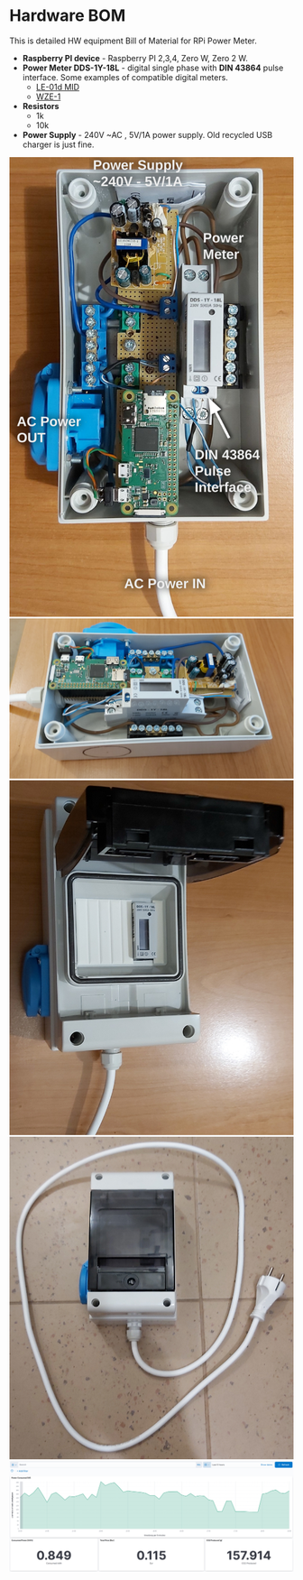 # Hardware BOM
This is detailed HW equipment Bill of Material for RPi Power Meter.
 
* __Raspberry PI device__ - Raspberry PI 2,3,4, Zero W, Zero 2 W.
* __Power Meter DDS-1Y-18L__ - digital single phase with __DIN 43864__ pulse interface.
  Some examples of compatible digital meters.
  * [LE-01d MID](https://www.firn.sk/le-01d-mid-p2288)
  * [WZE-1](https://www.firn.sk/wze-1-p9977)
* __Resistors__ 
  * 1k
  * 10k
* __Power Supply__ - 240V ~AC , 5V/1A power supply. Old recycled USB charger is just fine.

![photo-01](photos/01-rpi-power-controller-labeled.jpg)
![photo-02](photos/02-rpi-power-controller.jpg)
![photo-03](photos/03-rpi-power-controller.jpg)
![photo-04](photos/04-rpi-power-controller.jpg)
![photo-05](photos/05-rpi-power-controller-chart.png)
